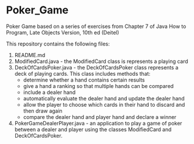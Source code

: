 # Poker_Game
Poker Game based on a series of exercises from Chapter 7 of Java How to Program, Late Objects Version, 10th ed (Deitel)

This repository contains the following files:

1. README.md
2. ModifiedCard.java - the ModifiedCard class is represents a playing card
3. DeckOfCardsPoker.java - the DeckOfCardsPoker class represents a deck of playing cards. 
   This class includes methods that: 
    - determine whether a hand contains certain results
    - give a hand a ranking so that multiple hands can be compared
    - include a dealer hand
    - automatically evaluate the dealer hand and update the dealer hand 
    - allow the player to choose which cards in their hand to discard and then draw again
    - compare the dealer hand and player hand and declare a winner
4. PokerGameDealerPlayer.java - an application to play a game of poker between a dealer and player using the classes 
   ModifiedCard and DeckOfCardsPoker.
